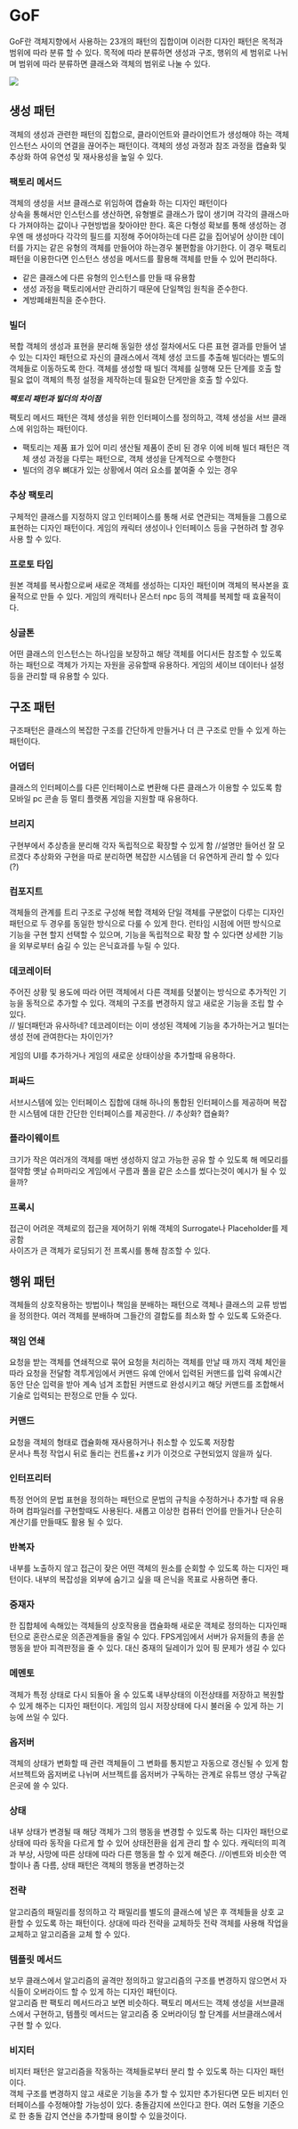 # GoF 

GoF란 객체지향에서 사용하는 23개의 패턴의 집합이며 
이러한 디자인 패턴은 목적과 범위에 따라 분류 할 수 있다. 목적에 따라 분류하면 생성과 구조, 행위의 세 범위로 나뉘며 범위에 따라 분류하면 클래스와 객체의 범위로 나눌 수 있다.

![](gof1.png)

## 생성 패턴

객체의 생성과 관련한 패턴의 집합으로, 클라이언트와 클라이언트가 생성해야 하는 객체 인스턴스 사이의 연결을 끊어주는 패턴이다. 객체의 생성 과정과 참조 과정을 캡슐화 및 추상화 하여 유연성 및 재사용성을 높일 수 있다.

### 팩토리 메서드
객체의 생성을 서브 클래스로 위임하여 캡슐화 하는 디자인 패턴이다   
 상속을 통해서만 인스턴스를 생산하면, 유형별로 클래스가 많이 생기며 각각의 클래스마다 가져야하는 값이나 구현방법을 찾아야만 한다. 혹은 다형성 확보를 통해 생성하는 경우엔 매 생성마다 각각의 필드를 지정해 주어야하는데 다른 값을 집어넣어 상이한 데이터를 가지는 같은 유형의 객체를 만들어야 하는경우 불편함을 야기한다. 이 경우 팩토리 패턴을 이용한다면 인스턴스 생성을 메서드를 활용해 객체를 만들 수 있어 편리하다.

 - 같은 클래스에 다른 유형의 인스턴스를 만들 때 유용함
 - 생성 과정을 팩토리에서만 관리하기 때문에 단일책임 원칙을 준수한다.
 - 계방폐쇄원칙을 준수한다.

### 빌더 

복합 객체의 생성과 표현을 분리해 동일한 생성 절차에서도 다른 표현 결과를 만들어 낼 수 있는 디자인 패턴으로 자신의 클래스에서 객체 생성 코드를 추출해 빌더라는 별도의 객체들로 이동하도록 한다.
객체를 생성할 때 빌더 객체를 실행해 모든 단계를 호출 할 필요 없이 객체의 특정 설정을 제작하는데 필요한 단게만을 호출 할 수있다.


***팩토리 패턴과 빌더의 차이점***

팩토리 메서드 패턴은 객체 생성을 위한 인터페이스를 정의하고, 객체 생성을 서브 클래스에 위임하는 패턴이다.  
- 팩토리는 제품 표가 있어 미리 생산될 제품이 준비 된 경우
이에 비해 빌더 패턴은 객체 생성 과정을 다루는 패턴으로, 객체 생성을 단계적으로 수행한다    
- 빌더의 경우 뼈대가 있는 상황에서 여러 요소를 붙여줄 수 있는 경우


### 추상 팩토리 

구체적인 클래스를 지정하지 않고 인터페이스를 통해 서로 연관되는 객체들을 그룹으로 표현하는 디자인 패턴이다. 
게임의 캐릭터 생성이나 인터페이스 등을 구현하려 할 경우 사용 할 수 있다.

### 프로토 타입

원본 객체를 복사함으로써 새로운 객체를 생성하는 디자인 패턴이며 객체의 복사본을 효율적으로 만들 수 있다. 
게임의 캐릭터나 몬스터 npc 등의 객체를 복제할 때 효율적이다.

### 싱글톤

어떤 클래스의 인스턴스는 하나임을 보장하고 해당 객체를 어디서든 참조할 수 있도록 하는 패턴으로 객체가 가지는 자원을 공유할때 유용하다.
게임의 세이브 데이터나 설정등을 관리할 때 유용할 수 있다.

## 구조 패턴

구조패턴은 클래스의 복잡한 구조를 간단하게 만들거나 더 큰 구조로 만들 수 있게 하는 패턴이다.

### 어댑터

클래스의 인터페이스를 다른 인터페이스로 변환해 다른 클래스가 이용할 수 있도록 함
모바일 pc 콘솔 등 멀티 플랫폼 게임을 지원할 때 유용하다.

### 브리지 

구현부에서 추상층을 분리해 각자 독립적으로 확장할 수 있게 함 //설명만 들어선 잘 모르겠다
추상화와 구현을 따로 분리하면 복잡한 시스템을 더 유연하게 관리 할 수 있다 (?)

### 컴포지트 

객체들의 관계를 트리 구조로 구성해 복합 객체와 단일 객체를 구분없이 다루는 디자인 패턴으로 두 경우를 동일한 방식으로 다룰 수 있게 한다. 
런타임 시점에 어떤 방식으로 기능을 구현 할지 선택할 수 있으며, 기능을 독립적으로 확장 할 수 있다면 상세한 기능을 외부로부터 숨길 수 있는 은닉효과를 누릴 수 있다.


### 데코레이터

주어진 상황 및 용도에 따라 어떤 객체에서 다른 객체를 덧붙이는 방식으로 추가적인 기능을 동적으로 추가할 수 있다.
객체의 구조를 변경하지 않고 새로운 기능을 조립 할 수 있다.    
// 빌더패턴과 유사하네? 데코레이터는 이미 생성된 객체에 기능을 추가하는거고 빌더는 생성 전에 관여한다는 차이인가?   

게임의 UI를 추가하거나 게임의 새로운 상태이상을 추가할때 유용하다.

### 퍼싸드 

서브시스템에 있는 인터페이스 집합에 대해 하나의 통합된 인터페이스를 제공하며 복잡한 시스템에 대한 간단한 인터페이스를 제공한다. // 추상화? 캡슐화?

### 플라이웨이트

크기가 작은 여러개의 객체를 매번 생성하지 않고 가능한 공유 할 수 있도록 해 메모리를 절약함
옛날 슈퍼마리오 게임에서 구름과 풀을 같은 소스를 썼다는것이 예시가 될 수 있을까?

### 프록시

접근이 어려운 객체로의 접근을 제어하기 위해 객체의 Surrogate나 Placeholder를 제공함   
사이즈가 큰 객체가 로딩되기 전 프록시를 통해 참조할 수 있다.



## 행위 패턴
객체들의 상호작용하는 방법이나 책임을 분배하는 패턴으로 객체나 클래스의 교류 방법을 정의한다. 여러 객체를 분배하며 그들간의 결합도를 최소화 할 수 있도록 도와준다.

### 책임 연쇄

요청을 받는 객체를 연쇄적으로 묶어 요청을 처리하는 객체를 만날 때 까지 객체 체인을 따라 요청을 전달함<!-- 하청업체? -->
격투게임에서 커맨드 유예 안에서 입력된 커맨드를 입력 유예시간 동안 단순 입력을 받아 계속 넘겨 조합된 커맨드로 완성시키고  해당 커맨드를 조합해서 기술로 입력되는 판정으로 만들 수 있다.


### 커맨드

요청을 객체의 형태로 캡슐화해 재사용하거나 취소할 수 있도록 저장함   
문서나 특정 작업시 뒤로 돌리는 컨트롤+z 키가 이것으로 구현되었지 않을까 싶다.

### 인터프리터

특정 언어의 문법 표현을 정의하는 패턴으로 문법의 규칙을 수정하거나 추가할 때 유용하며 컴파일러를 구현할때도 사용된다.
새롭고 이상한 컴퓨터 언어를 만들거나 단순히 계산기를 만들때도 활용 될 수 있다.

### 반복자

내부를 노출하지 않고 접근이 잦은 어떤 객체의 원소를 순회할 수 있도록 하는 디자인 패턴이다.
내부의 복잡성을 외부에 숨기고 싶을 때 은닉을 목표로 사용하면 좋다.

### 중재자

한 집합체에 속해있는 객체들의 상호작용을 캡슐화해 새로운 객체로 정의하는 디자인패턴으로 혼란스로운 의존관계들을 줄일 수 있다.
FPS게임에서 서버가 유저들의 총을 쏜 행동을 받아 피격판정을 줄 수 있다. 대신 중재의 딜레이가 있어 핑 문제가 생길 수 있다 <!-- 이게 맞나?-->

### 메멘토

객체가 특정 상태로 다시 되돌아 올 수 있도록 내부상태의 이전상태를 저장하고 복원할 수 있게 해주는 디자인 패턴이다. 게임의 임시 저장상태에 다시 불러올 수 있게 하는 기능에 쓰일 수 있다.

### 옵저버

객체의 상태가 변화할 때 관련 객체들이 그 변화를 통지받고 자동으로 갱신될 수 있게 함   
서브젝트와 옵저버로 나뉘며 서브젝트를 옵저버가 구독하는 관계로 유튜브 영상 구독같은곳에 쓸 수 있다.

### 상태

내부 상태가 변경될 때 해당 객체가 그의 행동을 변경할 수 있도록 하는 디자인 패턴으로 상태에 따라 동작을 다르게 할 수 있어 상태전환을 쉽게 관리 할 수 있다.
캐릭터의 피격과 부상, 사망에 따른 상태에 따라 다른 행동을 할 수 있게 해준다.
//이벤트와 비슷한 역할이나 좀 다름, 상태 패턴은 객체의 행동을 변경하는것

### 전략

알고리즘의 패밀리를 정의하고 각 패밀리를 별도의 클래스에 넣은 후 객체들을 상호 교환할 수 있도록 하는 패턴이다. 상대에 따라 전략을 교체하듯 전략 객체를 사용해 작업을 교체하고 알고리즘을 교체 할 수 있다.


### 템플릿 메서드

보무 클래스에서 알고리즘의 골격만 정의하고 알고리즘의 구조를 변경하지 않으면서 자식들이 오버라이드 할 수 있게 하는 디자인 패턴이다.   
알고리즘 판 팩토리 메서드라고 보면 비슷하다. 팩토리 메서드는 객체 생성을 서브클래스에서 구현하고, 템플릿 메서드는 알고리즘 중 오버라이딩 할 단계를 서브클래스에서 구현 할 수 있다.


### 비지터

비지터 패턴은 알고리즘을 작동하는 객체들로부터 분리 할 수 있도록 하는 디자인 패턴이다.   
객체 구조를 변경하지 않고 새로운 기능을 추가 할 수 있지만 추가된다면 모든 비지터 인터페이스를 수정해야할 가능성이 있다.
충돌감지에 쓰인다고 한다. 여러 도형을 기준으로 한 충돌 감지 연산을 추가할때 용이할 수 있을것이다.
